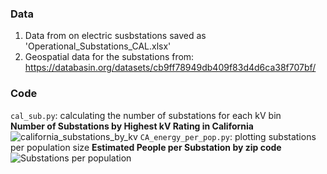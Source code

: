 ### Data
1. Data from on electric susbstations saved as 'Operational_Substations_CAL.xlsx' 
2. Geospatial data for the substations from: https://databasin.org/datasets/cb9ff78949db409f83d4d6ca38f707bf/

### Code
```cal_sub.py```: calculating the number of substations for each kV bin\
**Number of Substations by Highest kV Rating in California**
![california_substations_by_kv]('california_substations_by_kv.png')
```CA_energy_per_pop.py```: plotting substations per population size 
**Estimated People per Substation by zip code**
![Substations per population]('est_pop_per_sub.png')